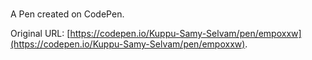 # 

A Pen created on CodePen.

Original URL: [https://codepen.io/Kuppu-Samy-Selvam/pen/empoxxw](https://codepen.io/Kuppu-Samy-Selvam/pen/empoxxw).

